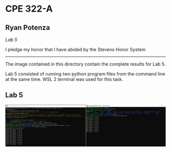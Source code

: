 # CPE 322-A
## Ryan Potenza
*Lab 5*

I pledge my honor that I have abided by the Stevens Honor System

---
The image contained in this directory contain the complete results for Lab 5.

Lab 5 consisted of running two python program files from the command line at the same time. WSL 2 terminal was used for this task.


Lab 5
---
![python1](https://github.com/RyanPotenza/PotenzaCPE-322A/blob/main/Lab5/lab5.png)

